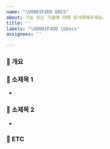 ```yaml
---
name: "\U0001F4DD DOCS"
about: 기능 또는 기술에 대해 문서화해주세요.
title: ''
labels: "\U0001F4DD \bDocs"
assignees: ''

---
```


### 📝 개요
<!-- 기능 또는 기술에 대해 설명해주세요 -->
 
### 📍 소제목 1
- 

### 📍 소제목 2
- 

### 📍 ETC
<!-- 스크린샷, 참고자료, 기타사항 등을 작성해주세요 (Optional) -->

